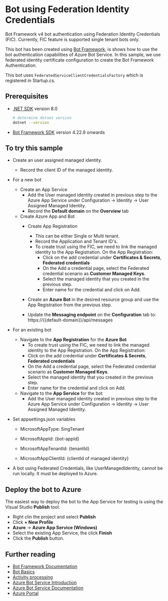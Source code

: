 ﻿# Bot using Federation Identity Credentials

Bot Framework v4 bot authentication using Federation Identity Credentials (FIC). Currently, FIC feature is supported single tenant bots only.

This bot has been created using [Bot Framework](https://dev.botframework.com/), is shows how to use the bot authentication capabilities of Azure Bot Service. In this sample, we use federated identity certificate configuration to create the Bot Framework Authentication.

This bot uses `FederatedServiceClientCredentialsFactory` which is registered in Startup.cs.

## Prerequisites

- [.NET SDK](https://dotnet.microsoft.com/download) version 8.0

  ```bash
  # determine dotnet version
  dotnet --version
  ```

- [Bot Framework SDK](https://github.com/microsoft/botbuilder-dotnet/releases) version 4.22.8 onwards


## To try this sample

- Create an user assigned managed identity.
  - Record the client ID of the managed identity.

- For a new bot
  - Create an App Service
    - Add the User managed identity created in previous step to the Azure App Service under Configuration -> Identity -> User Assigned Managed Identity.
    - Record the **Default domain** on the **Overview** tab
  - Create Azure App and Bot
    - Create App Registration
      - This can be either Single or Multi tenant.
      - Record the Application and Tenant ID's.
      - To create trust using the FIC, we need to link the managed identity to the App Registration.  On the App Registration:
        - Click on the add credential under **Certificates & Secrets**, **Federated credentials**
        - On the Add a credential page, select the Federated credential scenario as **Customer Managed Keys**.
        - Select the managed identity that you created in the previous step.
        - Enter name for the credential and click on Add.
        
    - Create an **Azure Bot** in the desired resource group and use the App Registration from the previous step.
    - Update the **Messaging endpoint** on the **Configuration** tab to:  https://{{default-domain}}/api/messages

- For an existing bot
   - Navigate to the **App Registration** for the **Azure Bot**
     - To create trust using the FIC, we need to link the managed identity to the App Registration.  On the App Registration:
      - Click on the add credential under **Certificates & Secrets**, **Federated credentials**
      - On the Add a credential page, select the Federated credential scenario as **Customer Managed Keys**.
      - Select the managed identity that you created in the previous step.
      - Enter name for the credential and click on Add.
   - Navigate to the **App Service** for the bot 
     - Add the User managed identity created in previous step to the Azure App Service under Configuration -> Identity -> User Assigned Managed Identity.
   
- Set appsettings.json variables

  - MicrosoftAppType: SingTenant

  - MicrosoftAppId: {bot-appId}

  - MicrosoftAppTenantId: {tenantId}

  - MicrosoftAppClientId: {clientId of managed identity}

- A bot using Federated Credentials, like UserManagedIdentity, cannot be run locally.  It must be deployed to Azure.

## Deploy the bot to Azure

The easiest way to deploy the bot to the App Service for testing is using the Visual Studio **Publish** tool.
- Right clin the project and select **Publish**
- Click **+ New Profile**
- **Azure** -> **Azure App Service (Windows)**
- Select the existing App Service, the click **Finish**
- Click the **Publish** button.

## Further reading

- [Bot Framework Documentation](https://docs.botframework.com)
- [Bot Basics](https://docs.microsoft.com/azure/bot-service/bot-builder-basics?view=azure-bot-service-4.0)
- [Activity processing](https://docs.microsoft.com/en-us/azure/bot-service/bot-builder-concept-activity-processing?view=azure-bot-service-4.0)
- [Azure Bot Service Introduction](https://docs.microsoft.com/azure/bot-service/bot-service-overview-introduction?view=azure-bot-service-4.0)
- [Azure Bot Service Documentation](https://docs.microsoft.com/azure/bot-service/?view=azure-bot-service-4.0)
- [Azure Portal](https://portal.azure.com)
